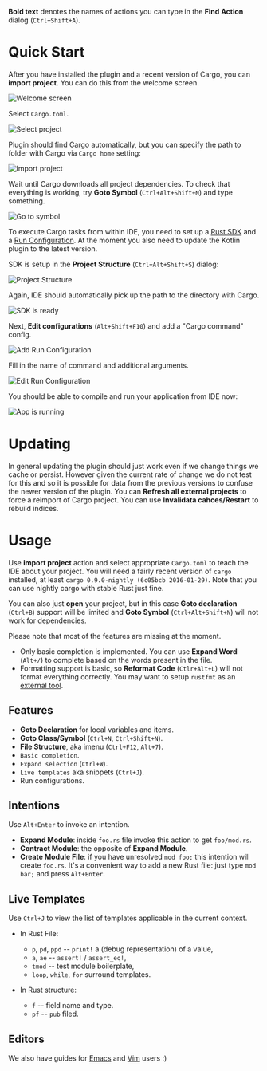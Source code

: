 **Bold text** denotes the names of actions you can type in the **Find Action**
  dialog (`Ctrl+Shift+A`).

# Quick Start

After you have installed the plugin and a recent version of Cargo, you can
**import project**. You can do this from the welcome screen.

![Welcome screen](imgs/welcome.png)

Select `Cargo.toml`.

![Select project](imgs/select_cargo_toml.png)

Plugin should find Cargo automatically, but you can specify the path to folder
with Cargo via `Cargo home` setting:

![Import project](imgs/import_project.png)

Wait until Cargo downloads all project dependencies. To check that everything is
working, try **Goto Symbol** (`Ctrl+Alt+Shift+N`) and type something.

![Go to symbol](imgs/go_to_symbol.png)

To execute Cargo tasks from within IDE, you need to set up a [Rust
SDK](https://www.jetbrains.com/idea/help/sdk.html) and a [Run
Configuration](https://www.jetbrains.com/idea/help/creating-and-editing-run-debug-configurations.html).
At the moment you also need to update the Kotlin plugin to the latest version.

SDK is setup in the **Project Structure** (`Ctrl+Alt+Shift+S`) dialog:

![Project Structure](imgs/project_sdk.png)

Again, IDE should automatically pick up the path to the directory with Cargo.

![SDK is ready](imgs/sdk_is_set_up.png)

Next, **Edit configurations** (`Alt+Shift+F10`) and add a "Cargo command" config.

![Add Run Configuration](imgs/add_run_config.png)

Fill in the name of command and additional arguments.

![Edit Run Configuration](imgs/edit_run_config.png)

You should be able to compile and run your application from IDE now:

![App is running](imgs/running.png)

# Updating

In general updating the plugin should just work even if we change things we
cache or persist. However given the current rate of change we do not test for
this and so it is possible for data from the previous versions to confuse the
newer version of the plugin. You can **Refresh all external projects** to force a
reimport of Cargo project. You can use **Invalidata cahces/Restart** to rebuild indices.


# Usage

Use **import project** action and select appropriate `Cargo.toml` to teach the IDE
about your project. You will need a fairly recent version of `cargo` installed,
at least `cargo 0.9.0-nightly (6c05bcb 2016-01-29)`. Note that you can use
nightly cargo with stable Rust just fine.

You can also just **open** your project, but in this case **Goto declaration** (`Ctrl+B`)
support will be limited and **Goto Symbol** (`Ctrl+Alt+Shift+N`) will not work for dependencies.


Please note that most of the features are missing at the moment.

* Only basic completion is implemented. You can use **Expand Word** (`Alt+/`) to
  complete based on the words present in the file.
* Formatting support is basic, so **Reformat Code** (`Ctlr+Alt+L`) will not format everything correctly.
  You may want to setup `rustfmt` as an [external tool](https://www.jetbrains.com/idea/help/external-tools.html).


## Features

* **Goto Declaration** for local variables and items.
* **Goto Class/Symbol** (`Ctrl+N`, `Ctrl+Shift+N`).
* **File Structure**, aka imenu (`Ctrl+F12`, `Alt+7`).
* `Basic completion`.
* `Expand selection` (`Ctrl+W`).
* `Live templates` aka snippets (`Ctrl+J`).
* Run configurations.

## Intentions

Use `Alt+Enter` to invoke an intention.

* **Expand Module**: inside `foo.rs` file invoke this action to get `foo/mod.rs`.
* **Contract Module**: the opposite of **Expand Module**.
* **Create Module File**: if you have unresolved `mod foo;` this intention will create
  `foo.rs`. It's a convenient way to add a new Rust file: just type `mod bar;` and
  press `Alt+Enter`.

## Live Templates

Use `Ctrl+J` to view the list of templates applicable in the current context.

* In Rust File:
  - `p`, `pd`, `ppd` -- `print!` a (debug representation) of a value,
  - `a`, `ae` -- `assert!` / `assert_eq!`,
  - `tmod` -- test module boilerplate,
  - `loop`, `while`, `for` surround templates.

* In Rust structure:
  - `f` -- field name and type.
  - `pf` -- `pub` filed.


## Editors

We also have guides for [Emacs](Emacs.md) and [Vim](Vim.md) users :)
